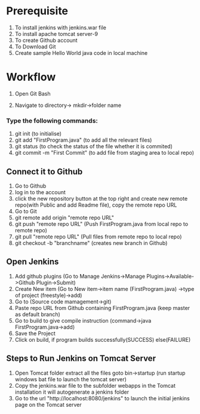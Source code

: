 # Prerequisite
1. To install jenkins with jenkins.war file
2. To install apache tomcat server-9
3. To create Github account
4. To Download Git
5. Create sample Hello World java code in local machine

# Workflow
1. Open Git Bash
   

2. Navigate to directory-> mkdir->folder name
  ### Type the following commands:
  1. git init (to initialise)
  2. git add "FirstProgram.java"  (to add all the relevant files)
  3. git status (to check the status of the file whether it is commited)
  4. git commit -m "First Commit" (to add file from staging area to local repo)
  
## Connect it to Github
1. Go to Github
2. log in to the account
3. click the new repository button at the top right and create new remote repo(with Public and add Readme file), copy the remote repo URL
4. Go to Git
  1. git remote add origin "remote repo URL"
  2. git push "remote repo URL" (Push FirstProgram.java from local repo to remote repo)
  3. git pull "remote repo URL" (Pull files from remote repo to local repo)
  4. git checkout -b "branchname" (creates new branch in Github)

## Open Jenkins
1. Add github plugins (Go to Manage Jenkins->Manage Plugins->Available->Github Plugin->Submit)
2. Create New item (Go to New item->item name (FirstProgram.java) ->type of project (freestyle)->add)
3. Go to (Source code mamagement->git)
4. Paste repo URL from Github containing FirstProgram.java (keep master as default branch)
5. Go to build to give compile instruction (command->java FirstProgram.java->add)
6. Save the Project
7. Click on build, if program builds successfully(SUCCESS) else(FAILURE)

## Steps to Run Jenkins on Tomcat Server
1. Open Tomcat folder extract all the files goto bin->startup (run startup windows bat file to launch the tomcat server)
2. Copy the jenkins.war file to the subfolder webapps in the Tomcat installation it will autogenerate a jenkins folder
3. Go to the url "http://localhost:8080/jenkins" to launch the initial jenkins page on the Tomcat server




  
  




